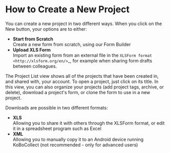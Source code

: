 # How to Create a New Project

You can create a new project in two different ways. When you click on the New button, your options are to either:
* **Start from Scratch**    
    Create a new form from scratch, using our Form Builder   
* **Upload XLS Form**  
    Import an existing form from an external file in the `XLSForm format <http://xlsform.org/en/>`_, for example when sharing form drafts between colleagues.

The Project List view shows all of the projects that have been created in, and shared with, your account. To open a project, just click on its title. In this view, you can also organize your projects (add project tags, archive, or delete), download a project's form, or clone the form to use in a new project.

Downloads are possible in two different formats:  
* **XLS**  
    Allowing you to share it with others through the XLSForm format, or edit it in a spreadsheet program such as Excel
* **XML**  
    Allowing you to manually copy it to an Android device running KoBoCollect (not recommended - only for advanced users)
